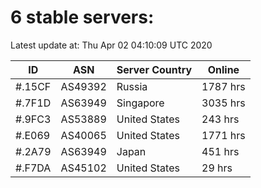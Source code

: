# 6 stable servers:

Latest update at: Thu Apr 02 04:10:09 UTC 2020

| ID | ASN | Server Country | Online |
| -- | --- | -------------- | ------ |
| #.15CF | AS49392 | Russia | 1787 hrs |
| #.7F1D | AS63949 | Singapore | 3035 hrs |
| #.9FC3 | AS53889 | United States | 243 hrs |
| #.E069 | AS40065 | United States | 1771 hrs |
| #.2A79 | AS63949 | Japan | 451 hrs |
| #.F7DA | AS45102 | United States | 29 hrs |

